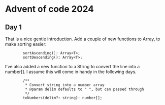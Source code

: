 # Advent of code 2024

## Day 1
That is a nice gentle introduction. Add a couple of new functions to Array, to make sorting easier:
```
        sortAscending(): Array<T>;
        sortDescending(): Array<T>;
```
I've also added a new function to a String to convert the line into a number[]. I assume this will come in handy in the following days.
```
        /**
         * Convert string into a number array
         * @param delim defaults to " ", but can passed through
         */
        toNumbers(delim?: string): number[];
```
